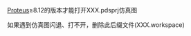 [Proteus](https://www.labcenter.com/)≥8.12的版本才能打开XXX.pdsprj仿真图  

如果遇到仿真图闪退、打不开，删除此后缀文件(XXX.workspace)  
